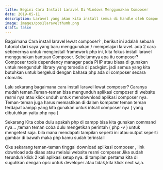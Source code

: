 ```yaml
---
title: Begini Cara Install Laravel Di Windows Menggunakan Composer
date: 2019-05-11
description: Laravel yang akan kita install semua di handle oleh Composer
image: images/pos1laravelthumb.png
draft: false
---
```


Bagaimana Cara install laravel lewat composer? , berikut ini adalah sebuah tutorial dari saya
yang baru menggunakan / mempelajari laravel. ada 2 cara sebenernya untuk menginstall framework php ini, kita fokus install laravel menggunakan bantuan Composer. Sebelumnya apa itu composer? Composer tools dependency manager pada PHP atau biasa di gunakan untuk mengunduh library yang tersedia di packgist. jadi semua yang kita butuhkan untuk bergelud dengan bahasa php ada di composer secara otomatis.

Lalu sekarang bagaimana cara install laravel lewat composer? Caranya mudah teman.Teman-teman bisa mengunduh aplikasi composer di website resmi nya atau klick unduh untuk mendownload aplikasi composer nya. Teman-teman juga harus memastikan di dalam komputer teman teman terdapat xampp yang kita gunakan untuk intsall composer nya ( yang dibutuhkan yaitu php nya )

Sekarang Kita coba dulu apakah php di xampp bisa kita gunakan command nya... ,teman teman coba dulu mengetikan  perintah ( php -v ) untuk mengetest saja. bila mana mendapati tampilan seperti ini atau output seperti gambar di bawah maka php kamu sudah terinstall


Oke sekarang teman-teman tinggal download aplikasi composer , link download ada diaas atau melalui website resmi composer.Jika sudah terunduh klick 2 kali aplikasi setup nya. di tampilan pertama kita di suguhkan dengan opsi untuk developer atau tidak,kita klick next saja.
